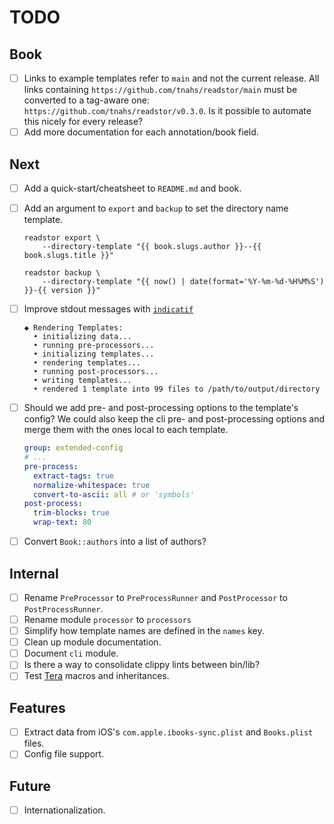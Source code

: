# TODO

## Book

- [ ] Links to example templates refer to `main` and not the current release.
      All links containing `https://github.com/tnahs/readstor/main` must be
      converted to a tag-aware one: `https://github.com/tnahs/readstor/v0.3.0`.
      Is it possible to automate this nicely for every release?
- [ ] Add more documentation for each annotation/book field.

## Next

- [ ] Add a quick-start/cheatsheet to `README.md` and book.
- [ ] Add an argument to `export` and `backup` to set the directory name template.

  ```shell
  readstor export \
      --directory-template "{{ book.slugs.author }}--{{ book.slugs.title }}"
  ```

  ```shell
  readstor backup \
      --directory-template "{{ now() | date(format='%Y-%m-%d-%H%M%S') }}-{{ version }}"
  ```

- [ ] Improve stdout messages with [`indicatif`][indicatif]

  ```plaintext
  ◆ Rendering Templates:
    • initializing data...
    • running pre-processors...
    • initializing templates...
    • rendering templates...
    • running post-processors...
    • writing templates...
    • rendered 1 template into 99 files to /path/to/output/directory
  ```

- [ ] Should we add pre- and post-processing options to the template's config?
      We could also keep the cli pre- and post-processing options and merge them
      with the ones local to each template.

  ```yaml
  group: extended-config
  # ...
  pre-process:
    extract-tags: true
    normalize-whitespace: true
    convert-to-ascii: all # or 'symbols'
  post-process:
    trim-blocks: true
    wrap-text: 80
  ```

- [ ] Convert `Book::authors` into a list of authors?

## Internal

- [ ] Rename `PreProcessor` to `PreProcessRunner` and `PostProcessor` to
      `PostProcessRunner`.
- [ ] Rename module `processor` to `processors`
- [ ] Simplify how template names are defined in the `names` key.
- [ ] Clean up module documentation.
- [ ] Document `cli` module.
- [ ] Is there a way to consolidate clippy lints between bin/lib?
- [ ] Test [Tera][tera] macros and inheritances.

## Features

- [ ] Extract data from iOS's `com.apple.ibooks-sync.plist` and `Books.plist` files.
- [ ] Config file support.

## Future

- [ ] Internationalization.

[fern]: https://docs.rs/fern/latest/fern/
[indicatif]: https://docs.rs/indicatif/latest/indicatif/
[tera]: https://tera.netlify.app/
